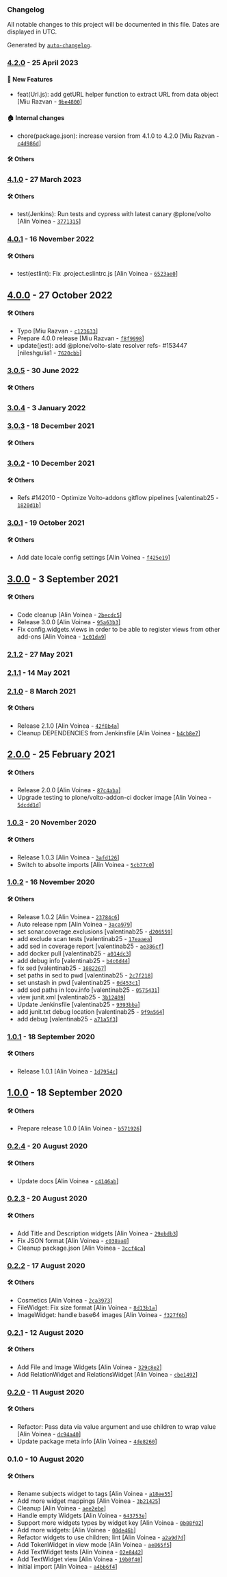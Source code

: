 ### Changelog

All notable changes to this project will be documented in this file. Dates are displayed in UTC.

Generated by [`auto-changelog`](https://github.com/CookPete/auto-changelog).

### [4.2.0](https://github.com/eea/volto-widgets-view/compare/4.1.0...4.2.0) - 25 April 2023

#### :rocket: New Features

- feat(Url.js): add getURL helper function to extract URL from data object [Miu Razvan - [`9be4800`](https://github.com/eea/volto-widgets-view/commit/9be48008da2f0be69c38488130734912034dbf76)]

#### :house: Internal changes

- chore(package.json): increase version from 4.1.0 to 4.2.0 [Miu Razvan - [`c4d986d`](https://github.com/eea/volto-widgets-view/commit/c4d986db6264e0e96f8d5d3360ce68835e79863f)]

#### :hammer_and_wrench: Others

### [4.1.0](https://github.com/eea/volto-widgets-view/compare/4.0.1...4.1.0) - 27 March 2023

#### :hammer_and_wrench: Others

- test(Jenkins): Run tests and cypress with latest canary @plone/volto [Alin Voinea - [`3771315`](https://github.com/eea/volto-widgets-view/commit/377131511ec4621834562fcba79e33b5cd237eb9)]
### [4.0.1](https://github.com/eea/volto-widgets-view/compare/4.0.0...4.0.1) - 16 November 2022

#### :hammer_and_wrench: Others

- test(estlint): Fix .project.eslintrc.js [Alin Voinea - [`6523ae0`](https://github.com/eea/volto-widgets-view/commit/6523ae001439968b7f374adab331057241978ec0)]
## [4.0.0](https://github.com/eea/volto-widgets-view/compare/3.0.5...4.0.0) - 27 October 2022

#### :hammer_and_wrench: Others

- Typo [Miu Razvan - [`c123633`](https://github.com/eea/volto-widgets-view/commit/c123633c0d4a9d72dcd76f24cbc3042ed0222575)]
- Prepare 4.0.0 release [Miu Razvan - [`f8f9998`](https://github.com/eea/volto-widgets-view/commit/f8f9998d471a81b814d650bd56f1e25bb6b6626b)]
- update(jest): add @plone/volto-slate resolver refs- #153447 [nileshgulia1 - [`7620cbb`](https://github.com/eea/volto-widgets-view/commit/7620cbbe00279f1e31bc5356dfb33d32714f187a)]
### [3.0.5](https://github.com/eea/volto-widgets-view/compare/3.0.4...3.0.5) - 30 June 2022

#### :hammer_and_wrench: Others

### [3.0.4](https://github.com/eea/volto-widgets-view/compare/3.0.3...3.0.4) - 3 January 2022

### [3.0.3](https://github.com/eea/volto-widgets-view/compare/3.0.2...3.0.3) - 18 December 2021

#### :hammer_and_wrench: Others

### [3.0.2](https://github.com/eea/volto-widgets-view/compare/3.0.1...3.0.2) - 10 December 2021

#### :hammer_and_wrench: Others

- Refs #142010 - Optimize Volto-addons gitflow pipelines [valentinab25 - [`1820d1b`](https://github.com/eea/volto-widgets-view/commit/1820d1b968813be6510243468dd6df430a8655d1)]
### [3.0.1](https://github.com/eea/volto-widgets-view/compare/3.0.0...3.0.1) - 19 October 2021

#### :hammer_and_wrench: Others

- Add date locale config settings [Alin Voinea - [`f425e19`](https://github.com/eea/volto-widgets-view/commit/f425e1980697f519cd8b0a26ae6945fbcbfc821d)]
## [3.0.0](https://github.com/eea/volto-widgets-view/compare/2.1.2...3.0.0) - 3 September 2021

#### :hammer_and_wrench: Others

- Code cleanup [Alin Voinea - [`2becdc5`](https://github.com/eea/volto-widgets-view/commit/2becdc5a196edaa9db8d1741cd7752fdac39013f)]
- Release 3.0.0 [Alin Voinea - [`95a63b3`](https://github.com/eea/volto-widgets-view/commit/95a63b3745100fe1bf59bf6e63258554d2685239)]
- Fix config.widgets.views in order to be able to register views from other add-ons [Alin Voinea - [`1c01da9`](https://github.com/eea/volto-widgets-view/commit/1c01da963a43339422019ab2a07ec46db1abed82)]
### [2.1.2](https://github.com/eea/volto-widgets-view/compare/2.1.1...2.1.2) - 27 May 2021

### [2.1.1](https://github.com/eea/volto-widgets-view/compare/2.1.0...2.1.1) - 14 May 2021

### [2.1.0](https://github.com/eea/volto-widgets-view/compare/2.0.0...2.1.0) - 8 March 2021

#### :hammer_and_wrench: Others

- Release 2.1.0 [Alin Voinea - [`42f8b4a`](https://github.com/eea/volto-widgets-view/commit/42f8b4a9a557946e95ae19256cb3dc588c349078)]
- Cleanup DEPENDENCIES from Jenkinsfile [Alin Voinea - [`b4cb8e7`](https://github.com/eea/volto-widgets-view/commit/b4cb8e7e4749c393f7d6e92265bb4afe25b3402b)]
## [2.0.0](https://github.com/eea/volto-widgets-view/compare/1.0.3...2.0.0) - 25 February 2021

#### :hammer_and_wrench: Others

- Release 2.0.0 [Alin Voinea - [`87c4aba`](https://github.com/eea/volto-widgets-view/commit/87c4aba330c09bdc168c5dc0213dcebf6262b8b4)]
- Upgrade testing to plone/volto-addon-ci docker image [Alin Voinea - [`5dcdd1d`](https://github.com/eea/volto-widgets-view/commit/5dcdd1ddd142a0f91d2fad04615e725577b046e8)]
### [1.0.3](https://github.com/eea/volto-widgets-view/compare/1.0.2...1.0.3) - 20 November 2020

#### :hammer_and_wrench: Others

- Release 1.0.3 [Alin Voinea - [`3afd126`](https://github.com/eea/volto-widgets-view/commit/3afd126992b28e91d1ba5e559ffa5f4cb6959584)]
- Switch to absolte imports [Alin Voinea - [`5cb77c0`](https://github.com/eea/volto-widgets-view/commit/5cb77c0f90dc8af17391f8f9f8cf49c3eb47058c)]
### [1.0.2](https://github.com/eea/volto-widgets-view/compare/1.0.1...1.0.2) - 16 November 2020

#### :hammer_and_wrench: Others

- Release 1.0.2 [Alin Voinea - [`23784c6`](https://github.com/eea/volto-widgets-view/commit/23784c62990d544daf08cf46cca24c43c116498c)]
- Auto release npm [Alin Voinea - [`3aca979`](https://github.com/eea/volto-widgets-view/commit/3aca979d10374464376e012af775ae265c3ad2d7)]
- set sonar.coverage.exclusions [valentinab25 - [`d206559`](https://github.com/eea/volto-widgets-view/commit/d206559918d46b898d7eb8d6e94df50410cfdd51)]
- add exclude scan tests [valentinab25 - [`17eaaea`](https://github.com/eea/volto-widgets-view/commit/17eaaeaeaeaa6bf41346af5a8fa49de15df892fb)]
- add sed in coverage report [valentinab25 - [`ae386cf`](https://github.com/eea/volto-widgets-view/commit/ae386cf3d62c4a8e7d14637708be340530915e6c)]
- add docker pull [valentinab25 - [`a014dc3`](https://github.com/eea/volto-widgets-view/commit/a014dc377ee9f0310d9fdab81863fd626864b0e1)]
- add debug info [valentinab25 - [`b4c6d44`](https://github.com/eea/volto-widgets-view/commit/b4c6d44c4de8f4a801782482d3ac15e6cf0125de)]
- fix sed [valentinab25 - [`1082267`](https://github.com/eea/volto-widgets-view/commit/10822678efd4186a6f67f3461f651dffedd47a3d)]
- set paths in sed to pwd [valentinab25 - [`2c7f218`](https://github.com/eea/volto-widgets-view/commit/2c7f21808a8cbf8cc3452a1a9feeebe37ae6e1d5)]
- set unstash in pwd [valentinab25 - [`0d453c1`](https://github.com/eea/volto-widgets-view/commit/0d453c1c372d35820b99a1b82359583907f74ba9)]
- add sed paths in lcov.info [valentinab25 - [`0575431`](https://github.com/eea/volto-widgets-view/commit/05754315c4cec096357ad2bc6ad78d3f16957651)]
- view junit.xml [valentinab25 - [`3b12409`](https://github.com/eea/volto-widgets-view/commit/3b124092097d175e2c7955a5fff543b7a9535fd1)]
- Update Jenkinsfile [valentinab25 - [`9393bba`](https://github.com/eea/volto-widgets-view/commit/9393bbaf82b0e7e65f1738adb925a22f912ba2aa)]
- add junit.txt debug location [valentinab25 - [`9f9a564`](https://github.com/eea/volto-widgets-view/commit/9f9a564323b742f0d904a27e438d02b886bfdfd2)]
- add debug [valentinab25 - [`a71a5f3`](https://github.com/eea/volto-widgets-view/commit/a71a5f3882a869d48a62c40a642737a1eb4c81a2)]
### [1.0.1](https://github.com/eea/volto-widgets-view/compare/1.0.0...1.0.1) - 18 September 2020

#### :hammer_and_wrench: Others

- Release 1.0.1 [Alin Voinea - [`1d7954c`](https://github.com/eea/volto-widgets-view/commit/1d7954c758cfc03e8e3d896c49233d47b509d56c)]
## [1.0.0](https://github.com/eea/volto-widgets-view/compare/0.2.4...1.0.0) - 18 September 2020

#### :hammer_and_wrench: Others

- Prepare release 1.0.0 [Alin Voinea - [`b571926`](https://github.com/eea/volto-widgets-view/commit/b5719264c18d374c6a85b10c051f6343f843b965)]
### [0.2.4](https://github.com/eea/volto-widgets-view/compare/0.2.3...0.2.4) - 20 August 2020

#### :hammer_and_wrench: Others

- Update docs [Alin Voinea - [`c4146ab`](https://github.com/eea/volto-widgets-view/commit/c4146abe9202655772ced160046e20bb71e06785)]
### [0.2.3](https://github.com/eea/volto-widgets-view/compare/0.2.2...0.2.3) - 20 August 2020

#### :hammer_and_wrench: Others

- Add Title and Description widgets [Alin Voinea - [`29ebdb3`](https://github.com/eea/volto-widgets-view/commit/29ebdb3a7126aec9455f35d59766895667e19340)]
- Fix JSON format [Alin Voinea - [`c038aa8`](https://github.com/eea/volto-widgets-view/commit/c038aa8f1ff783c8d35f639c89955417f2c18293)]
- Cleanup package.json [Alin Voinea - [`3ccf4ca`](https://github.com/eea/volto-widgets-view/commit/3ccf4ca7b3dc024b29cc20fae2273733777fbcdd)]
### [0.2.2](https://github.com/eea/volto-widgets-view/compare/0.2.1...0.2.2) - 17 August 2020

#### :hammer_and_wrench: Others

- Cosmetics [Alin Voinea - [`2ca3973`](https://github.com/eea/volto-widgets-view/commit/2ca3973052369b9f9527db2ef740b103f7d8c6cf)]
- FileWidget: Fix size format [Alin Voinea - [`8d13b1a`](https://github.com/eea/volto-widgets-view/commit/8d13b1a47b3ea67b5919ead956b5562961aa71ba)]
- ImageWidget: handle base64 images [Alin Voinea - [`f327f6b`](https://github.com/eea/volto-widgets-view/commit/f327f6bfb3e2a76a803ee83089a5cd0fe290002d)]
### [0.2.1](https://github.com/eea/volto-widgets-view/compare/0.2.0...0.2.1) - 12 August 2020

#### :hammer_and_wrench: Others

- Add File and Image Widgets [Alin Voinea - [`329c8e2`](https://github.com/eea/volto-widgets-view/commit/329c8e27d1c6855e5c16587356cf3b4a736e7420)]
- Add RelationWidget and RelationsWidget [Alin Voinea - [`cbe1492`](https://github.com/eea/volto-widgets-view/commit/cbe14921242b29650408e71a996cadad713a657b)]
### [0.2.0](https://github.com/eea/volto-widgets-view/compare/0.1.0...0.2.0) - 11 August 2020

#### :hammer_and_wrench: Others

- Refactor: Pass data via value argument and use children to wrap value [Alin Voinea - [`dc94a40`](https://github.com/eea/volto-widgets-view/commit/dc94a40ad680f955f29144b48de97797f8144d70)]
- Update package meta info [Alin Voinea - [`4de8260`](https://github.com/eea/volto-widgets-view/commit/4de82601655d2c57e6c47a9285ef69cbc01c16a0)]
### 0.1.0 - 10 August 2020

#### :hammer_and_wrench: Others

- Rename subjects widget to tags [Alin Voinea - [`a18ee55`](https://github.com/eea/volto-widgets-view/commit/a18ee55cc7b487bf12b869eda2fb0a228a87b862)]
- Add more widget mappings [Alin Voinea - [`3b21425`](https://github.com/eea/volto-widgets-view/commit/3b21425b4aae6dfad10430d060cbd608e1319f66)]
- Cleanup [Alin Voinea - [`aee2ebe`](https://github.com/eea/volto-widgets-view/commit/aee2ebe0bd0a55fcc8e921f284b0315f1174045f)]
- Handle empty Widgets [Alin Voinea - [`643753e`](https://github.com/eea/volto-widgets-view/commit/643753ef15a28651d2a810da2b9394cc7a80b7bd)]
- Support more widgets types by widget key [Alin Voinea - [`0b88f02`](https://github.com/eea/volto-widgets-view/commit/0b88f028779f665debe0b7c2ef0ced65658e6f90)]
- Add more widgets: [Alin Voinea - [`00de46b`](https://github.com/eea/volto-widgets-view/commit/00de46be749b03118dca585c9b8cf50b1814038f)]
- Refactor widgets to use children; lint [Alin Voinea - [`a2a9d7d`](https://github.com/eea/volto-widgets-view/commit/a2a9d7dff48b659f024b20c58293f72f60567131)]
- Add TokenWidget in view mode [Alin Voinea - [`ae865f5`](https://github.com/eea/volto-widgets-view/commit/ae865f5ec069391e2a0a96b111cb1ac90f8e550c)]
- Add TextWidget tests [Alin Voinea - [`02e8442`](https://github.com/eea/volto-widgets-view/commit/02e8442e84a83727dbfe3f6b5f872a00aa6d4fa9)]
- Add TextWidget view [Alin Voinea - [`19b0f40`](https://github.com/eea/volto-widgets-view/commit/19b0f40bb6d9bed3005df9eb2a8996f82936a3d7)]
- Initial import [Alin Voinea - [`a4bb6f4`](https://github.com/eea/volto-widgets-view/commit/a4bb6f435d90794f1576a792d7d77fbbf5ddb1df)]
